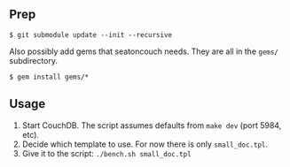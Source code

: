 ## Prep

    $ git submodule update --init --recursive

Also possibly add gems that seatoncouch needs. They are all in the `gems/` subdirectory.

    $ gem install gems/*

## Usage

1. Start CouchDB. The script assumes defaults from `make dev` (port 5984, etc).
1. Decide which template to use. For now there is only `small_doc.tpl`.
1. Give it to the script: `./bench.sh small_doc.tpl`
